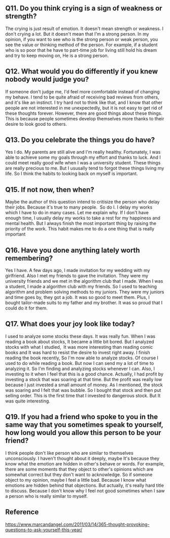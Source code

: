 ## Q11. Do you think crying is a sign of weakness or strength?

The crying is just result of emotion. It doesn't mean strength or weakness. I don't crying a lot. But it doesn't mean that I'm a strong person. In my opinion, if you want to see who is the strong person or weak person, you see the value or thinking method of the person. For example, if a student who is so poor that he have to part-time job for living still hold his dream and try to keep moving on, He is a strong person.

## Q12. What would you do differently if you knew nobody would judge you?

If someone don't judge me, I'd feel more comfortable instead of changing my behave.
I tend to be quite afraid of receiving bad reviews from others, and it's like an instinct. I try hard not to think like that, and I know that other people are not interested in me unexpectedly, but it is not easy to get rid of these thoughts forever. However, there are good things about these things. This is because people sometimes develop themselves more thanks to their desire to look good to others.

## Q13. Do you celebrate the things you do have?

Yes I do. My parents are still alive and I'm really healthy. Fortunately, I was able to achieve some my goals through my effort and thanks to luck. And I could meet really good wife when I was a university student. These things are really precious to me. But I ususally tend to forgot these things living my life. So I think the habits to looking back on myself is important.

## Q15. If not now, then when?

Maybe the author of this question intend to critisize the person who delay their jobs. Because it's true to many people.  So do I. I delay my works which I have to do in many cases. Let me explain why. If I don't have enough time, I usually delay my works to take a rest for my happiness and mental health. But I always finish the most important thing by raising the priority of the work. This habit makes me to do a one thing that is really important

## Q16. Have you done anything lately worth remembering?

Yes I have. A few days ago, I made invitation for my wedding with my girlfriend. Also I met my friends to gave the invitation. They were my university friends and we met in the algorithm club that I made.
When I was a student, I made a algorithm club with my friends. So I used to teaching algorithm and problem solving methods to my juniors. They were my juniors and time goes by, they got a job.
It was so good to meet them. Plus, I bought tailor-made suits to my father and my brother. It was so proud that I could do it for them.

## Q17. What does your joy look like today?
I used to analyze some stocks these days. It was really fun. When I was reading a book about stocks, It became a little bit bored. 
But I analyzed stocks with what I studied,  It was more interesting than reading comic books and It was hard to resist the desire to invest right away.
I finish reading the book recently, So I'm now able to analyze stocks. Of course I used to do while reading a book. But now I can send my a lot of time to analyzing it.
So I'm finding and analyzing stocks whenever I can. Also, I investing to it when I feel that this is a good chance. 
Actually, I had profit by investing a stock that was soaring at that time. But the profit was really low because I just invested a small amount of money. 
As I mentioned, the stock was soaring and I felt that was bubble. So I bought that stock and then put selling order. 
This is the first time that I invested to dangerous stock. But It was quite interesting.

## Q19. If you had a friend who spoke to you in the same way that you sometimes speak to yourself, how long would you allow this person to be your friend?
I think people don't like person who are similar to themselves unconsciously.
 I haven't thought about it deeply, maybe It's because they know what the emotion are hidden in other's behave or words.
For example, there are some moments that they object to other's opinions which are somewhat correct but they don't want to acknowledge.
So if someone object to my opinion, maybe I feel a little bad. Because I know what emotions are hidden behind that objections.
But actually, it's really hard title to discuss. Because I don't know why I feel not good sometimes when I saw a person who is really similar to myself.

## Reference
https://www.marcandangel.com/2011/03/14/365-thought-provoking-questions-to-ask-yourself-this-year/
